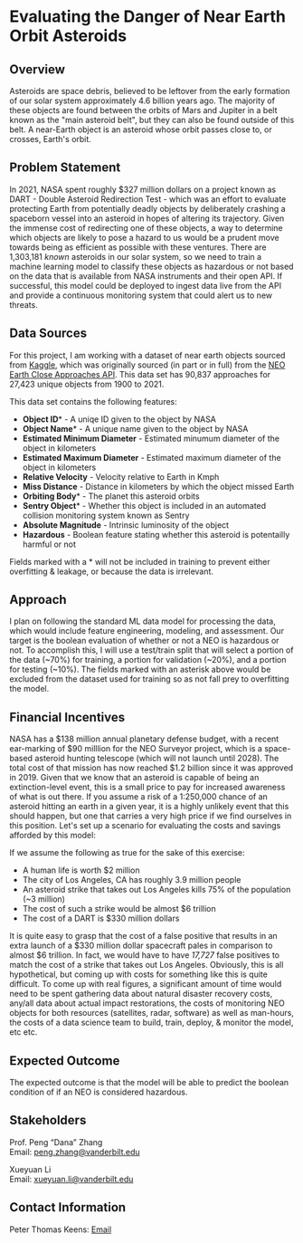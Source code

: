 # Evaluating the Danger of Near Earth Orbit Asteroids


## Overview
Asteroids are space debris, believed to be leftover from the early formation of our solar system approximately 4.6 billion years ago. The majority of these objects are found between the orbits of Mars and Jupiter in a belt known as the "main asteroid belt", but they can also be found outside of this belt. A near-Earth object is an asteroid whose orbit passes close to, or crosses, Earth's orbit. 
## Problem Statement
In 2021, NASA spent roughly $327 million dollars on a project known as DART - Double Asteroid Redirection Test - which was an effort to evaluate protecting Earth from potentially deadly objects by deliberately crashing a spaceborn vessel into an asteroid in hopes of altering its trajectory. Given the immense cost of redirecting one of these objects, a way to determine which objects are likely to pose a hazard to us would be a prudent move towards being as efficient as possible with these ventures. There are 1,303,181 *known* asteroids in our solar system, so we need to train a machine learning model to classify these objects as hazardous or not based on the data that is available from NASA instruments and their open API. If successful, this model could be deployed to ingest data live from the API and provide a continuous monitoring system that could alert us to new threats.

## Data Sources
For this project, I am working with a dataset of near earth objects sourced from [Kaggle](https://www.kaggle.com/datasets/sameepvani/nasa-nearest-earth-objects?resource=download&select=neo_v2.csv), which was originally sourced (in part or in full) from the [NEO Earth Close Approaches API](https://cneos.jpl.nasa.gov/ca/). This data set has 90,837 approaches for 27,423 unique objects from 1900 to 2021.

This data set contains the following features:
- **Object ID**\* - A uniqe ID given to the object by NASA
- **Object Name**\* - A unique name given to the object by NASA
- **Estimated Minimum Diameter** - Estimated minumum diameter of the object in kilometers
- **Estimated Maximum Diameter** - Estimated maximum diameter of the object in kilometers
- **Relative Velocity** - Velocity relative to Earth in Kmph
- **Miss Distance** - Distance in kilometers by which the object missed Earth
- **Orbiting Body**\* - The planet this asteroid orbits
- **Sentry Object**\* - Whether this object is included in an automated collision monitoring system known as Sentry
- **Absolute Magnitude** - Intrinsic luminosity of the object
- **Hazardous** - Boolean feature stating whether this asteroid is potentailly harmful or not

Fields marked with a \* will not be included in training to prevent either overfitting & leakage, or because the data is irrelevant.

## Approach
I plan on following the standard ML data model for processing the data, which would include feature engineering, modeling, and assessment. Our target is the boolean evaluation of whether or not a NEO is hazardous or not. To accomplish this, I will use a test/train split that will select a portion of the data (~70%) for training, a portion for validation (~20%), and a portion for testing (~10%). The fields marked with an asterisk above would be excluded from the dataset used for training so as not fall prey to overfitting the model.

## Financial Incentives
NASA has a $138 million annual planetary defense budget, with a recent ear-marking of $90 milllion for the NEO Surveyor project, which is a space-based asteroid hunting telescope (which will not launch until 2028). The total cost of that mission has now reached $1.2 billion since it was approved in 2019. Given that we know that an asteroid is capable of being an extinction-level event, this is a small price to pay for increased awareness of what is out there. If you assume a risk of a 1:250,000 chance of an asteroid hitting an earth in a given year, it is a highly unlikely event that this should happen, but one that carries a very high price if we find ourselves in this position. Let's set up a scenario for evaluating the costs and savings afforded by this model:

If we assume the following as true for the sake of this exercise:
- A human life is worth $2 million
- The city of Los Angeles, CA has roughly 3.9 million people
- An asteroid strike that takes out Los Angeles kills 75% of the population (~3 million)
- The cost of such a strike would be almost $6 trillion
- The cost of a DART is $330 million dollars

It is quite easy to grasp that the cost of a false positive that results in an extra launch of a $330 million dollar spacecraft pales in comparison to almost $6 trillion. In fact, we would have to have *17,727* false positives to match the cost of a strike that takes out Los Angeles. Obviously, this is all hypothetical, but coming up with costs for something like this is quite difficult. To come up with real figures, a significant amount of time would need to be spent gathering data about natural disaster recovery costs, any/all data about actual impact restorations, the costs of monitoring NEO objects for both resources (satellites, radar, software) as well as man-hours, the costs of a data science team to build, train, deploy, & monitor the model, etc etc.

## Expected Outcome

The expected outcome is that the model will be able to predict the boolean condition of if an NEO is considered hazardous.

## Stakeholders

Prof. Peng “Dana” Zhang\
Email: peng.zhang@vanderbilt.edu

Xueyuan Li\
Email: xueyuan.li@vanderbilt.edu

## Contact Information
Peter Thomas Keens: [Email](mailto:peter.t.keens@vanderbilt.edu)